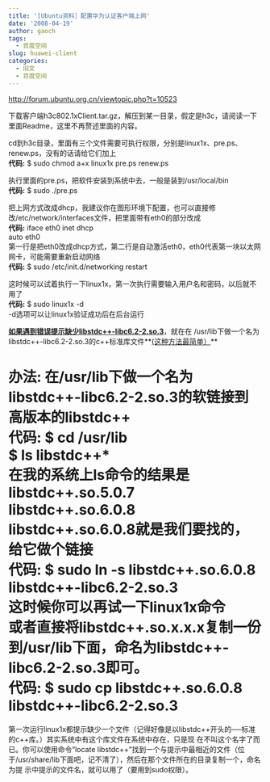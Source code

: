 ```yaml
---
title: '[Ubuntu资料］配置华为认证客户端上网'
date: '2008-04-19'
author: gaoch
tags:
  - 百度空间
slug: huawei-client
categories:
  - 旧文
  - 百度空间
---
```


<http://forum.ubuntu.org.cn/viewtopic.php?t=10523>  
  
下载客户端h3c802.1xClient.tar.gz，解压到某一目录，假定是h3c，请阅读一下里面Readme，这里不再赘述里面的内容。  
  
cd到h3c目录，里面有三个文件需要可执行权限，分别是linux1x、pre.ps、renew.ps，没有的话请给它们加上  
**代码:** $ sudo chmod a+x linux1x pre.ps renew.ps  
  
执行里面的pre.ps，把软件安装到系统中去，一般是装到/usr/local/bin  
**代码:** $ sudo ./pre.ps  
  
把上网方式改成dhcp，我建议你在图形环境下配置，也可以直接修改/etc/network/interfaces文件，把里面带有eth0的部分改成  
**代码:** iface eth0 inet dhcp  
auto eth0  
第一行是把eth0改成dhcp方式，第二行是自动激活eth0，eth0代表第一块以太网网卡，可能需要重新启动网络  
**代码:** $ sudo /etc/init.d/networking restart  
  
这时候可以试着执行一下linux1x，第一次执行需要输入用户名和密码，以后就不用了  
**代码:** $ sudo linux1x -d  
-d选项可以让linux1x验证成功后在后台运行  
  
<u>**如果遇到错误提示缺少libstdc++-libc6.2-2.so.3**</u>，就在在
/usr/lib下做一个名为libstdc++-libc6.2-2.so.3的c++标准库文件**<u>(这种方法最简单）</u>**  
  
办法:
在/usr/lib下做一个名为libstdc++-libc6.2-2.so.3的软链接到高版本的libstdc++  
**代码:** $ cd /usr/lib  
$ ls libstdc++\*  
在我的系统上ls命令的结果是 libstdc++.so.5.0.7 libstdc++.so.6.0.8  
libstdc++.so.6.0.8就是我们要找的，给它做个链接  
**代码:** $ sudo ln -s libstdc++.so.6.0.8 libstdc++-libc6.2-2.so.3  
这时候你可以再试一下linux1x命令  
或者直接将libstdc++.so.x.x.x复制一份到/usr/lib下面，命名为libstdc++-libc6.2-2.so.3即可。  
**代码:** $ sudo cp libstdc++.so.6.0.8 libstdc++-libc6.2-2.so.3  
===========  
第一次运行linux1x都提示缺少一个文件（记得好像是以libstdc++开头的──标准的c++库。）其实系统中有这个库文件在系统中存在，只是现
在不叫这个名字了而已。你可以使用命令“locate
libstdc++”找到一个与提示中最相近的文件（位于/usr/share/lib下面吧，记不清了），然后在那个文件所在的目录复制一个，命名为提
示中提示的文件名，就可以用了（要用到sudo权限）。

